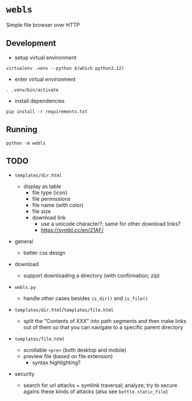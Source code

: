 # `webls`

Simple file browser over HTTP

## Development

- setup virtual environment
```
virtualenv .venv --python $(which python3.12)
```

- enter virtual environment
```
. .venv/bin/activate
```

- install dependencies
```
pip install -r requirements.txt
```

## Running

```
python -m webls
```

## TODO

- `templates/dir.html`
  - display as table
    - file type (icon)
    - file permissions
    - file name (with color)
    - file size
    - download link
      - use a unicode character?; same for other download links?
      - https://symbl.cc/en/21AF/

- general
  - better css design

- download
  - support downloading a directory (with confirmation; zip)

- `webls.py`
  - handle other cases besides `is_dir()` and `is_file()`

- `templates/dir.html`/`templates/file.html`
  - split the "Contents of XXX" into path segments and then make links out of
    them so that you can navigate to a specific parent directory

- `templates/file.html`
  - scrollable `<pre>` (both desktop and mobile)
  - preview file (based on file extension)
    - syntax highlighting?

- security
  - search for url attacks + symlink traversal; analyze; try to secure agains
    these kinds of attacks (also see `bottle.static_file`)
